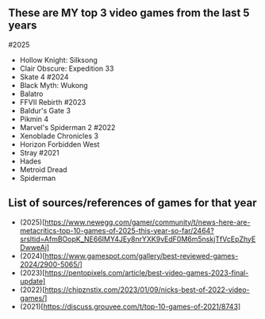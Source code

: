 ## These are MY top 3 video games from the last 5 years
#2025
  - Hollow Knight: Silksong
  - Clair Obscure: Expedition 33
  - Skate 4
#2024
  - Black Myth: Wukong
  - Balatro
  - FFVII Rebirth
#2023
  - Baldur's Gate 3
  - Pikmin 4
  - Marvel's Spiderman 2
#2022
  - Xenoblade Chronicles 3
  - Horizon Forbidden West
  - Stray
#2021
  - Hades
  - Metroid Dread
  - Spiderman
##
## List of sources/references of games for that year
- (2025)[https://www.newegg.com/gamer/community/t/news-here-are-metacritics-top-10-games-of-2025-this-year-so-far/2464?srsltid=AfmBOopK_NE66IMY4JEy8nrYXK9vEdF0M6m5nskjTfVcEpZhyEDwweAj]
- (2024)[https://www.gamespot.com/gallery/best-reviewed-games-2024/2900-5065/]
- (2023)[https://pentopixels.com/article/best-video-games-2023-final-update]
- (2022)[https://chipznstix.com/2023/01/09/nicks-best-of-2022-video-games/]
- (2021)[https://discuss.grouvee.com/t/top-10-games-of-2021/8743]

